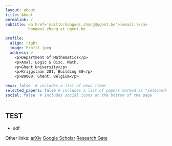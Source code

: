```yaml
---
layout: about
title: About
permalink: /
subtitle: <a href='mailto:hongwei.zhang@ugent.be'>[email:]</a>
          hongwei.zhang at ugent.be

profile:
  align: right
  image: Profil.jpeg
  address: >
    <p>Department of Mathematics</p>
    <p>Anal. Logic & Disc. Math. 
    <p>Ghent University</p>
    <p>Krijgslaan 281, Building S8</p>
    <p>B9000, Ghent, Belgium</p>

news: false  # includes a list of news items
selected_papers: false # includes a list of papers marked as "selected={true}"
social: false  # includes social icons at the bottom of the page
---
```



## TEST
- sdf







Other links: [arXiv](https://arxiv.org/a/zhang_h_11.html) 
             [Google Scholar](https://scholar.google.com/citations?user=5ZPwfYcAAAAJ&hl)
             [Research Gate](https://www.researchgate.net/profile/Hong-Wei-Zhang-4)
